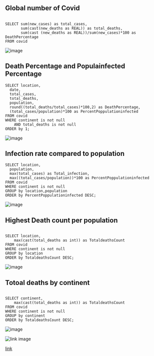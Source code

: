 ## Global number of Covid

```

SELECT sum(new_cases) as total_cases,  
	   sum(cast(new_deaths as REAL)) as total_deaths, 
	   sum(cast (new_deaths as REAL))/sum(new_cases)*100 as DeathPercentage
FROM covid

```
![image](https://user-images.githubusercontent.com/124046836/235063868-763b9332-ba41-440f-a7f6-6b1abf098aac.png)

## Death Percentage and Populainfected Percentage

``` 
SELECT location,
  date,
  total_cases,
  total_deaths, 
  population,
  round((total_deaths/total_cases)*100,2) as DeathPercentage,
  (total_cases/population)*100 as PercentPoppulationinfected
FROM covid
WHERE continent is not null
	AND total_deaths is not null
ORDER by 1;

````
![image](https://user-images.githubusercontent.com/124046836/235060870-8dcd059a-a62f-4ea7-81a4-a7d012436020.png)

## Infection rate compared to population

```
SELECT location,
  population,
  max(total_cases) as Total_infection,
  max((total_cases/population))*100 as PercentPoppulationinfected
FROM covid 
WHERE continent is not null
GROUP by location,population
ORDER by PercentPoppulationinfected DESC;

```

![image](https://user-images.githubusercontent.com/124046836/235062142-d3b22b01-4bfe-4f16-a29c-80d6539c1e82.png)

## Highest Death count per population

```

SELECT location,
	max(cast(total_deaths as int)) as TotaldeathsCount   
FROM covid 
WHERE continent is not null
GROUP by location
ORDER by TotaldeathsCount DESC;

```
![image](https://user-images.githubusercontent.com/124046836/235063322-c9ff1d23-979b-4e7d-a40c-cab80570f527.png)

## Totoal deaths by continent

```

SELECT continent,
	max(cast(total_deaths as int)) as TotaldeathsCount   
FROM covid 
WHERE continent is not null
GROUP by continent
ORDER by TotaldeathsCount DESC;

```

![image](https://user-images.githubusercontent.com/124046836/235063583-3180245e-4019-4195-ab2d-2dcce8a217e1.png)


![link image](https://public.tableau.com/static/images/Co/CovidDashboard_16830078731020/Dashboard1/4_3.png)

[link](https://public.tableau.com/views/CovidDashboard_16830078731020/Dashboard1?:language=en-US&:display_count=n&:origin=viz_share_link)
